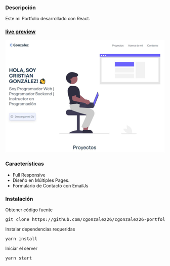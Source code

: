 ### Descripción

Este mi Portfolio desarrollado con React. 

### [live preview](https://cgonzalez26.github.io)

[![react portfolio](src/images/cgonzalez26_portfolio.JPG)](https://cgonzalez26.github.io)

### Características

- Full Responsive
- Diseño en Múltiples Pages.
- Formulario de Contacto con EmailJs

### Instalación

Obtener código fuente

<pre>git clone https://github.com/cgonzalez26/cgonzalez26-portfolio.git</pre>
 
Instalar dependencias requeridas

<pre>yarn install</pre>


Iniciar el server

<pre>yarn start</pre>